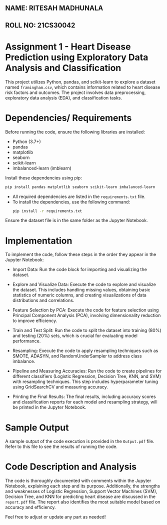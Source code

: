 ## NAME: RITESAH MADHUNALA
## ROLL NO: 21CS30042

# Assignment 1 - Heart Disease Prediction using Exploratory Data Analysis and Classification
This project utilizes Python, pandas, and scikit-learn to explore a dataset named `framingham.csv`, which contains information related to heart disease risk factors and outcomes. The project involves data preprocessing, exploratory data analysis (EDA), and classification tasks.

# Dependencies/ Requirements
Before running the code, ensure the following libraries are installed:
- Python (3.7+)
- pandas
- matplotlib
- seaborn
- scikit-learn
- imbalanced-learn (imblearn)

Install these dependencies using pip:
  ```bash
  pip install pandas matplotlib seaborn scikit-learn imbalanced-learn
  ```
- All required dependencies are listed in the `requirements.txt` file.
- To install the dependencies, use the following command:
  ```bash
  pip install -r requirements.txt
  ```
Ensure the dataset file is in the same folder as the Jupyter Notebook.

# Implementation
To implement the code, follow these steps in the order they appear in the Jupyter Notebook:

- Import Data: Run the code block for importing and visualizing the dataset.

- Explore and Visualize Data: Execute the code to explore and visualize the dataset. This includes handling missing values, obtaining basic statistics of numeric columns, and creating visualizations of data distributions and correlations.

- Feature Selection by PCA: Execute the code for feature selection using Principal Component Analysis (PCA), involving dimensionality reduction to improve efficiency.

- Train and Test Split: Run the code to split the dataset into training (80%) and testing (20%) sets, which is crucial for evaluating model performance.

- Resampling: Execute the code to apply resampling techniques such as SMOTE, ADASYN, and RandomUnderSampler to address class imbalance.

- Pipeline and Measuring Accuracies: Run the code to create pipelines for different classifiers (Logistic Regression, Decision Tree, KNN, and SVM) with resampling techniques. This step includes hyperparameter tuning using GridSearchCV and measuring accuracy.

- Printing the Final Results: The final results, including accuracy scores and classification reports for each model and resampling strategy, will be printed in the Jupyter Notebook.

# Sample Output
A sample output of the code execution is provided in the `Output.pdf` file. Refer to this file to see the results of running the code.

# Code Description and Analysis
The code is thoroughly documented with comments within the Jupyter Notebook, explaining each step and its purpose. Additionally, the strengths and weaknesses of Logistic Regression, Support Vector Machines (SVM), Decision Tree, and KNN for predicting heart disease are discussed in the `report.pdf` file. The report also identifies the most suitable model based on accuracy and efficiency.

Feel free to adjust or update any part as needed!